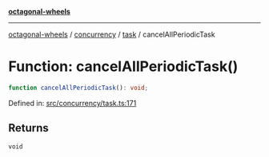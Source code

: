[**octagonal-wheels**](../../../../../../README.md)

***

[octagonal-wheels](../../../../../../globals.md) / [concurrency](../../../README.md) / [task](../README.md) / cancelAllPeriodicTask

# Function: cancelAllPeriodicTask()

```ts
function cancelAllPeriodicTask(): void;
```

Defined in: [src/concurrency/task.ts:171](https://github.com/vrtmrz/octagonal-wheels/blob/main/src/concurrency/task.ts#L171)

## Returns

`void`

